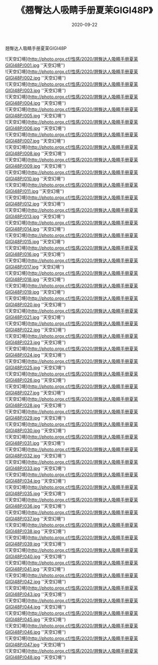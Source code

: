 ﻿---
layout: post
title:  《翘臀达人吸睛手册夏茉GIGI48P》
date:   2020-09-22
img: http://photo.orgx.cf/性感/2020/翘臀达人吸睛手册夏茉GIGI48P/000.jpg
categories: [美女, 性感, 泳衣]
---

翘臀达人吸睛手册夏茉GIGI48P



![天空幻境](http://photo.orgx.cf/性感/2020/翘臀达人吸睛手册夏茉GIGI48P/001.jpg ''天空幻境'') <br>
![天空幻境](http://photo.orgx.cf/性感/2020/翘臀达人吸睛手册夏茉GIGI48P/002.jpg ''天空幻境'') <br>
![天空幻境](http://photo.orgx.cf/性感/2020/翘臀达人吸睛手册夏茉GIGI48P/003.jpg ''天空幻境'') <br>
![天空幻境](http://photo.orgx.cf/性感/2020/翘臀达人吸睛手册夏茉GIGI48P/004.jpg ''天空幻境'') <br>
![天空幻境](http://photo.orgx.cf/性感/2020/翘臀达人吸睛手册夏茉GIGI48P/005.jpg ''天空幻境'') <br>
![天空幻境](http://photo.orgx.cf/性感/2020/翘臀达人吸睛手册夏茉GIGI48P/006.jpg ''天空幻境'') <br>
![天空幻境](http://photo.orgx.cf/性感/2020/翘臀达人吸睛手册夏茉GIGI48P/007.jpg ''天空幻境'') <br>
![天空幻境](http://photo.orgx.cf/性感/2020/翘臀达人吸睛手册夏茉GIGI48P/008.jpg ''天空幻境'') <br>
![天空幻境](http://photo.orgx.cf/性感/2020/翘臀达人吸睛手册夏茉GIGI48P/009.jpg ''天空幻境'') <br>
![天空幻境](http://photo.orgx.cf/性感/2020/翘臀达人吸睛手册夏茉GIGI48P/010.jpg ''天空幻境'') <br>
![天空幻境](http://photo.orgx.cf/性感/2020/翘臀达人吸睛手册夏茉GIGI48P/011.jpg ''天空幻境'') <br>
![天空幻境](http://photo.orgx.cf/性感/2020/翘臀达人吸睛手册夏茉GIGI48P/012.jpg ''天空幻境'') <br>
![天空幻境](http://photo.orgx.cf/性感/2020/翘臀达人吸睛手册夏茉GIGI48P/013.jpg ''天空幻境'') <br>
![天空幻境](http://photo.orgx.cf/性感/2020/翘臀达人吸睛手册夏茉GIGI48P/014.jpg ''天空幻境'') <br>
![天空幻境](http://photo.orgx.cf/性感/2020/翘臀达人吸睛手册夏茉GIGI48P/015.jpg ''天空幻境'') <br>
![天空幻境](http://photo.orgx.cf/性感/2020/翘臀达人吸睛手册夏茉GIGI48P/016.jpg ''天空幻境'') <br>
![天空幻境](http://photo.orgx.cf/性感/2020/翘臀达人吸睛手册夏茉GIGI48P/017.jpg ''天空幻境'') <br>
![天空幻境](http://photo.orgx.cf/性感/2020/翘臀达人吸睛手册夏茉GIGI48P/018.jpg ''天空幻境'') <br>
![天空幻境](http://photo.orgx.cf/性感/2020/翘臀达人吸睛手册夏茉GIGI48P/019.jpg ''天空幻境'') <br>
![天空幻境](http://photo.orgx.cf/性感/2020/翘臀达人吸睛手册夏茉GIGI48P/020.jpg ''天空幻境'') <br>
![天空幻境](http://photo.orgx.cf/性感/2020/翘臀达人吸睛手册夏茉GIGI48P/021.jpg ''天空幻境'') <br>
![天空幻境](http://photo.orgx.cf/性感/2020/翘臀达人吸睛手册夏茉GIGI48P/022.jpg ''天空幻境'') <br>
![天空幻境](http://photo.orgx.cf/性感/2020/翘臀达人吸睛手册夏茉GIGI48P/023.jpg ''天空幻境'') <br>
![天空幻境](http://photo.orgx.cf/性感/2020/翘臀达人吸睛手册夏茉GIGI48P/024.jpg ''天空幻境'') <br>
![天空幻境](http://photo.orgx.cf/性感/2020/翘臀达人吸睛手册夏茉GIGI48P/025.jpg ''天空幻境'') <br>
![天空幻境](http://photo.orgx.cf/性感/2020/翘臀达人吸睛手册夏茉GIGI48P/026.jpg ''天空幻境'') <br>
![天空幻境](http://photo.orgx.cf/性感/2020/翘臀达人吸睛手册夏茉GIGI48P/027.jpg ''天空幻境'') <br>
![天空幻境](http://photo.orgx.cf/性感/2020/翘臀达人吸睛手册夏茉GIGI48P/028.jpg ''天空幻境'') <br>
![天空幻境](http://photo.orgx.cf/性感/2020/翘臀达人吸睛手册夏茉GIGI48P/029.jpg ''天空幻境'') <br>
![天空幻境](http://photo.orgx.cf/性感/2020/翘臀达人吸睛手册夏茉GIGI48P/030.jpg ''天空幻境'') <br>
![天空幻境](http://photo.orgx.cf/性感/2020/翘臀达人吸睛手册夏茉GIGI48P/031.jpg ''天空幻境'') <br>
![天空幻境](http://photo.orgx.cf/性感/2020/翘臀达人吸睛手册夏茉GIGI48P/032.jpg ''天空幻境'') <br>
![天空幻境](http://photo.orgx.cf/性感/2020/翘臀达人吸睛手册夏茉GIGI48P/033.jpg ''天空幻境'') <br>
![天空幻境](http://photo.orgx.cf/性感/2020/翘臀达人吸睛手册夏茉GIGI48P/034.jpg ''天空幻境'') <br>
![天空幻境](http://photo.orgx.cf/性感/2020/翘臀达人吸睛手册夏茉GIGI48P/035.jpg ''天空幻境'') <br>
![天空幻境](http://photo.orgx.cf/性感/2020/翘臀达人吸睛手册夏茉GIGI48P/036.jpg ''天空幻境'') <br>
![天空幻境](http://photo.orgx.cf/性感/2020/翘臀达人吸睛手册夏茉GIGI48P/037.jpg ''天空幻境'') <br>
![天空幻境](http://photo.orgx.cf/性感/2020/翘臀达人吸睛手册夏茉GIGI48P/038.jpg ''天空幻境'') <br>
![天空幻境](http://photo.orgx.cf/性感/2020/翘臀达人吸睛手册夏茉GIGI48P/039.jpg ''天空幻境'') <br>
![天空幻境](http://photo.orgx.cf/性感/2020/翘臀达人吸睛手册夏茉GIGI48P/040.jpg ''天空幻境'') <br>
![天空幻境](http://photo.orgx.cf/性感/2020/翘臀达人吸睛手册夏茉GIGI48P/041.jpg ''天空幻境'') <br>
![天空幻境](http://photo.orgx.cf/性感/2020/翘臀达人吸睛手册夏茉GIGI48P/042.jpg ''天空幻境'') <br>
![天空幻境](http://photo.orgx.cf/性感/2020/翘臀达人吸睛手册夏茉GIGI48P/043.jpg ''天空幻境'') <br>
![天空幻境](http://photo.orgx.cf/性感/2020/翘臀达人吸睛手册夏茉GIGI48P/044.jpg ''天空幻境'') <br>
![天空幻境](http://photo.orgx.cf/性感/2020/翘臀达人吸睛手册夏茉GIGI48P/045.jpg ''天空幻境'') <br>
![天空幻境](http://photo.orgx.cf/性感/2020/翘臀达人吸睛手册夏茉GIGI48P/046.jpg ''天空幻境'') <br>
![天空幻境](http://photo.orgx.cf/性感/2020/翘臀达人吸睛手册夏茉GIGI48P/047.jpg ''天空幻境'') <br>
![天空幻境](http://photo.orgx.cf/性感/2020/翘臀达人吸睛手册夏茉GIGI48P/048.jpg ''天空幻境'') <br>